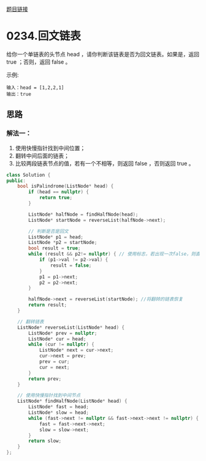 [题目链接]([xxx](https://leetcode-cn.com/problems/palindrome-linked-list/))
# 0234.回文链表

给你一个单链表的头节点 head ，请你判断该链表是否为回文链表。如果是，返回 true ；否则，返回 false 。

示例:
```
输入：head = [1,2,2,1]
输出：true
```


## 思路

### 解法一：

1. 使用快慢指针找到中间位置；
2. 翻转中间后面的链表；
3. 比较两段链表节点的值，若有一个不相等，则返回 false ，否则返回 true 。



```c++
class Solution {
public:
    bool isPalindrome(ListNode* head) {
        if (head == nullptr) {
            return true;
        }

        ListNode* halfNode = findHalfNode(head);
        ListNode* startNode = reverseList(halfNode->next);

        // 判断是否是回文
        ListNode* p1 = head;
        ListNode *p2 = startNode;
        bool result = true; 
        while (result && p2!= nullptr) { // 使用标志，若出现一次false，则直接退出循环
            if (p1->val != p2->val) {
                result = false;
            }
            p1 = p1->next;
            p2 = p2->next;
        }

        halfNode->next = reverseList(startNode); //将翻转的链表恢复
        return result;
    }

    // 翻转链表
    ListNode* reverseList(ListNode* head) {
        ListNode* prev = nullptr;
        ListNode* cur = head;
        while (cur != nullptr) {
            ListNode* next = cur->next;
            cur->next = prev;
            prev = cur;
            cur = next;
        }
        return prev;
    }

    // 使用快慢指针找到中间节点
    ListNode* findHalfNode(ListNode* head) {
        ListNode* fast = head;
        ListNode* slow = head;
        while (fast->next != nullptr && fast->next->next != nullptr) {
            fast = fast->next->next;
            slow = slow->next;
        }
        return slow;
    }
};
```

